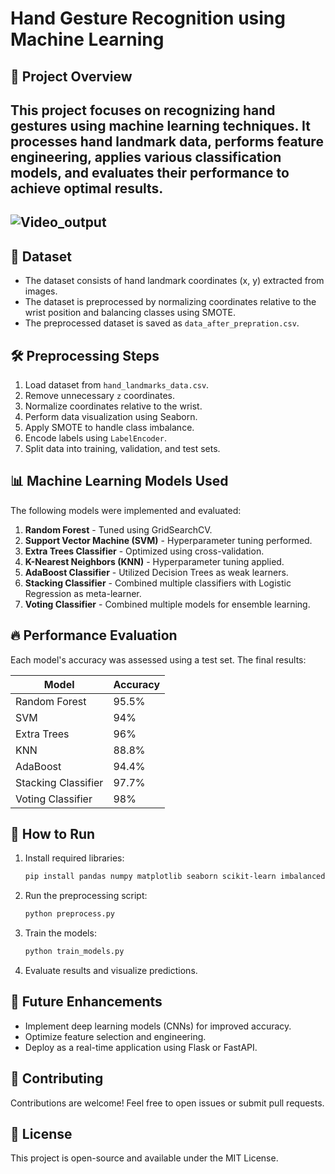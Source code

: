 # Hand Gesture Recognition using Machine Learning

## 📌 Project Overview
This project focuses on recognizing hand gestures using machine learning techniques. It processes hand landmark data, performs feature engineering, applies various classification models, and evaluates their performance to achieve optimal results.
---
![Video_output](https://github.com/user-attachments/assets/af3e5cc8-03a4-42f9-834e-946ef5cb2fd7)
---
## 📂 Dataset
- The dataset consists of hand landmark coordinates (x, y) extracted from images.
- The dataset is preprocessed by normalizing coordinates relative to the wrist position and balancing classes using SMOTE.
- The preprocessed dataset is saved as `data_after_prepration.csv`.

## 🛠️ Preprocessing Steps
1. Load dataset from `hand_landmarks_data.csv`.
2. Remove unnecessary `z` coordinates.
3. Normalize coordinates relative to the wrist.
4. Perform data visualization using Seaborn.
5. Apply SMOTE to handle class imbalance.
6. Encode labels using `LabelEncoder`.
7. Split data into training, validation, and test sets.

## 📊 Machine Learning Models Used
The following models were implemented and evaluated:

1. **Random Forest** - Tuned using GridSearchCV.
2. **Support Vector Machine (SVM)** - Hyperparameter tuning performed.
3. **Extra Trees Classifier** - Optimized using cross-validation.
4. **K-Nearest Neighbors (KNN)** - Hyperparameter tuning applied.
5. **AdaBoost Classifier** - Utilized Decision Trees as weak learners.
6. **Stacking Classifier** - Combined multiple classifiers with Logistic Regression as meta-learner.
7. **Voting Classifier** - Combined multiple models for ensemble learning.

## 🔥 Performance Evaluation
Each model's accuracy was assessed using a test set. The final results:

| Model                  | Accuracy |
|------------------------|----------|
| Random Forest         | 95.5%   |
| SVM                   | 94%   |
| Extra Trees           | 96%   |
| KNN                   | 88.8%   |
| AdaBoost              | 94.4%   |
| Stacking Classifier   | 97.7%   |
| Voting Classifier     | 98%   |

## 📌 How to Run
1. Install required libraries:
   ```bash
   pip install pandas numpy matplotlib seaborn scikit-learn imbalanced-learn
   ```
2. Run the preprocessing script:
   ```python
   python preprocess.py
   ```
3. Train the models:
   ```python
   python train_models.py
   ```
4. Evaluate results and visualize predictions.

## 🚀 Future Enhancements
- Implement deep learning models (CNNs) for improved accuracy.
- Optimize feature selection and engineering.
- Deploy as a real-time application using Flask or FastAPI.

## 🤝 Contributing
Contributions are welcome! Feel free to open issues or submit pull requests.

## 📜 License
This project is open-source and available under the MIT License.

